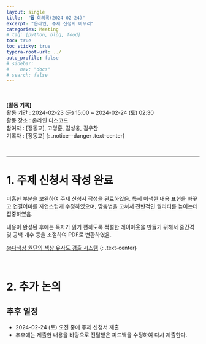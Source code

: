 ```yaml
---
layout: single
title:  "🖥️ 회의록(2024-02-24)"
excerpt: "온라인, 주제 신청서 마무리"
categories: Meeting
# tag: [python, blog, food]
toc: true
toc_sticky: true
typora-root-url: ../
auto_profile: false
# sidebar:
#    nav: "docs"
# search: false
---
```


<br/>

**[활동 기록]**  
활동 기간 : 2024-02-23 (금) 15:00 ~ 2024-02-24 (토) 02:30  
활동 장소 : 온라인 디스코드  
참여자 : [정동교], 고명훈, 김성웅, 김우찬  
기록자 : [정동교] 
{: .notice--danger .text-center}

<br/>

---

# 1. 주제 신청서 작성 완료

미흡한 부분을 보완하여 주제 신청서 작성을 완료하였음. 특히 어색한 내용 표현을 바꾸고 연결어미를 자연스럽게 수정하였으며, 맞춤법을 고쳐서 전반적인 퀄리티를 높이는데 집중하였음.

내용이 완성된 후에는 독자가 읽기 편하도록 적절한 레이아웃을 만들기 위해서 줄간격 및 공백 개수 등을 조절하여 PDF로 변환하였음.

 [@다색상 원단의 색상 유사도 검출 시스템](https://github.com/inu-ese-capstone-design-team-YSN/inu-ese-capstone-design-team-YSN.github.io/blob/master/_posts/%EB%8B%A4%EC%83%89%EC%83%81%20%EC%9B%90%EB%8B%A8%EC%9D%98%20%EC%83%89%EC%83%81%20%EC%9C%A0%EC%82%AC%EB%8F%84%20%EA%B2%80%EC%B6%9C%20%EC%8B%9C%EC%8A%A4%ED%85%9C.pdf)
{: .text-center}

<br>

# 2. 추가 논의

## 추후 일정

- 2024-02-24 (토) 오전 중에 주제 신청서 제출
- 추후에는 제출한 내용을 바탕으로 전달받은 피드백을 수정하여 다시 제출한다.

<br>